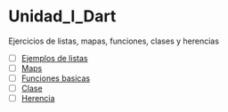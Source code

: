 # Unidad_I_Dart
Ejercicios de listas, mapas, funciones, clases y herencias
- [ ] [Ejemplos de listas](https://dartpad.dartlang.org/9fb3027904cedfbe03464d0ee60931d1)
- [ ] [Maps](https://dartpad.dartlang.org/953a06f52222205d86d768376886267a)
- [ ] [Funciones basicas](https://dartpad.dartlang.org/5e0c6e108f284454019ca1c9e6fe9e63) 
- [ ] [Clase](https://dartpad.dartlang.org/b629e4105ac75ac2a1cc30fb73f97904)
- [ ] [Herencia](https://dartpad.dartlang.org/24666b4b12ed49b0e19317661dd70bd1) 
